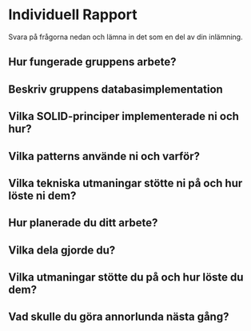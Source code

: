 # Individuell Rapport

Svara på frågorna nedan och lämna in det som en del av din inlämning.

## Hur fungerade gruppens arbete?


## Beskriv gruppens databasimplementation

## Vilka SOLID-principer implementerade ni och hur?

## Vilka patterns använde ni och varför?

## Vilka tekniska utmaningar stötte ni på och hur löste ni dem?

## Hur planerade du ditt arbete?

## Vilka dela gjorde du?

## Vilka utmaningar stötte du på och hur löste du dem?

## Vad skulle du göra annorlunda nästa gång?
